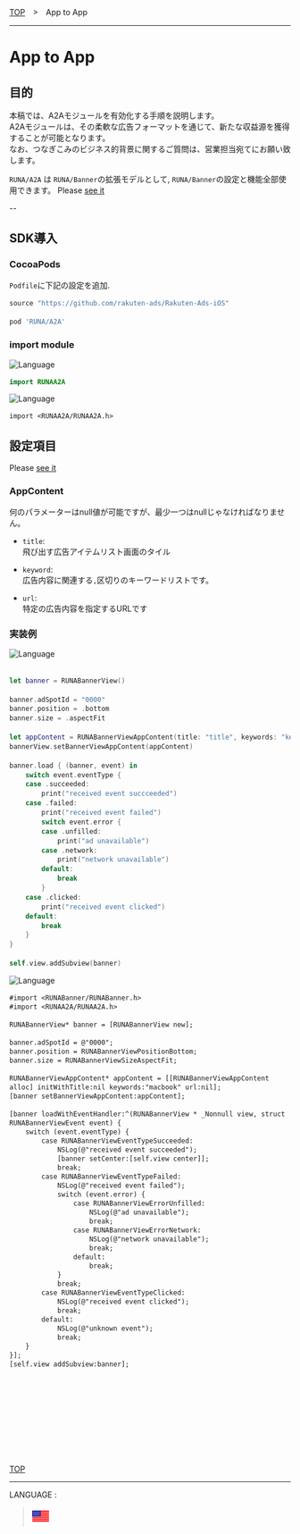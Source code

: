 [TOP](/README.md#top)　>　App to App

---

# App to App

## 目的

本稿では、A2Aモジュールを有効化する手順を説明します。<br>
A2Aモジュールは、その柔軟な広告フォーマットを通じて、新たな収益源を獲得することが可能となります。<br>
なお、つなぎこみのビジネス的背景に関するご質問は、営業担当宛てにお願い致します。


`RUNA/A2A` は `RUNA/Banner`の拡張モデルとして, `RUNA/Banner`の設定と機能全部使用できます。
Please [see it](/doc/ja/bannerads/README.md#Banner_Ads)

--

## SDK導入

### CocoaPods
`Podfile`に下記の設定を追加.

```ruby
source "https://github.com/rakuten-ads/Rakuten-Ads-iOS"

pod 'RUNA/A2A'
```

### import module

![Language](http://img.shields.io/badge/language-Swift-red.svg?style=flat)

```Swift
import RUNAA2A
```

![Language](http://img.shields.io/badge/language-ObjctiveC-red.svg?style=flat)
```Objc
import <RUNAA2A/RUNAA2A.h>
```

## 設定項目

Please [see it](/doc/bannerads/README.md#1._Configurations)

### AppContent
何のパラメーターはnull値が可能ですが、最少一つはnullじゃなければなりません。

- `title`:<br>
飛び出す広告アイテムリスト画面のタイル

- `keyword`:<br>
広告内容に関連する`,`区切りのキーワードリストです。

- `url`:<br>
特定の広告内容を指定するURLです


### 実装例

![Language](http://img.shields.io/badge/language-Swift-red.svg?style=flat)

```swift

let banner = RUNABannerView()

banner.adSpotId = "0000"
banner.position = .bottom
banner.size = .aspectFit

let appContent = RUNABannerViewAppContent(title: "title", keywords: "keywords", url: "url")
bannerView.setBannerViewAppContent(appContent)

banner.load { (banner, event) in
    switch event.eventType {
    case .succeeded:
        print("received event succceeded")
    case .failed:
        print("received event failed")
        switch event.error {
        case .unfilled:
            print("ad unavailable")
        case .network:
            print("network unavailable")
        default:
            break
        }
    case .clicked:
        print("received event clicked")
    default:
        break
    }
}

self.view.addSubview(banner)
```

![Language](http://img.shields.io/badge/language-ObjctiveC-red.svg?style=flat)

```objc
#import <RUNABanner/RUNABanner.h>
#import <RUNAA2A/RUNAA2A.h>

RUNABannerView* banner = [RUNABannerView new];

banner.adSpotId = @"0000";
banner.position = RUNABannerViewPositionBottom;
banner.size = RUNABannerViewSizeAspectFit;

RUNABannerViewAppContent* appContent = [[RUNABannerViewAppContent alloc] initWithTitle:nil keywords:"macbook" url:nil];
[banner setBannerViewAppContent:appContent];

[banner loadWithEventHandler:^(RUNABannerView * _Nonnull view, struct RUNABannerViewEvent event) {
    switch (event.eventType) {
        case RUNABannerViewEventTypeSucceeded:
            NSLog(@"received event succeeded");
            [banner setCenter:[self.view center]];
            break;
        case RUNABannerViewEventTypeFailed:
            NSLog(@"received event failed");
            switch (event.error) {
                case RUNABannerViewErrorUnfilled:
                    NSLog(@"ad unavailable");
                    break;
                case RUNABannerViewErrorNetwork:
                    NSLog(@"network unavailable");
                    break;
                default:
                    break;
            }
            break;
        case RUNABannerViewEventTypeClicked:
            NSLog(@"received event clicked");
            break;
        default:
            NSLog(@"unknown event");
            break;
    }
}];
[self.view addSubview:banner];
```

<br><br><br><br><br>
---
[TOP](../#top)

---
LANGUAGE :
> [![en](/doc/lang/en.png)](/doc/a2a/README.md)
